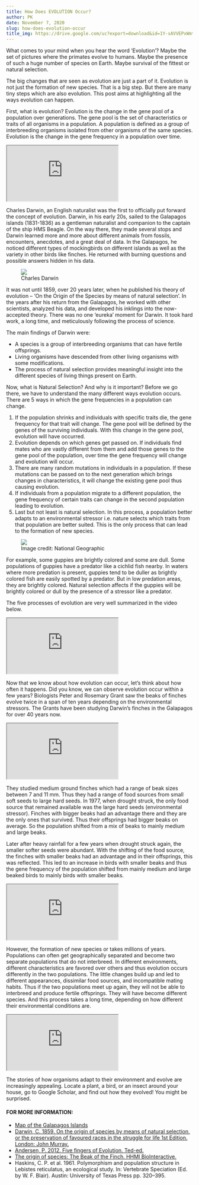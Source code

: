 ```yaml
---
title: How Does EVOLUTION Occur?
author: PK
date: November 7, 2020
slug: how-does-evolution-occur
title_img: https://drive.google.com/uc?export=download&id=1Y-sAVVEPxWmtudjfZDd9QMipy2j5QFIX
---
```



What comes to your mind when you hear the word ‘Evolution’? Maybe the set of pictures where the primates evolve to humans. Maybe the presence of such a huge number of species on Earth. Maybe survival of the fittest or natural selection.

The big changes that are seen as evolution are just a part of it. Evolution is not just the formation of new species. That is a big step. But there are many tiny steps which are also evolution. This post aims at highlighting all the ways evolution can happen.

First, what is evolution? Evolution is the change in the gene pool of a population over generations. The gene pool is the set of characteristics or traits of all organisms in a population. A population is defined as a group of interbreeding organisms isolated from other organisms of the same species. Evolution is the change in the gene frequency in a population over time.


<div className="iframe-video">
    <iframe className="iframe-responsive" src="https://www.youtube.com/embed/5NdMnlt2keE?start=0&end=127" ></iframe>
</div>


Charles Darwin, an English naturalist was the first to officially put forward the concept of evolution.
Darwin, in his early 20s, sailed to the Galapagos islands (1831-1836) as a gentleman naturalist and companion to the captain of the ship HMS Beagle. On the way there, they made several stops and Darwin learned more and more about different animals from fossils, encounters, anecdotes, and a great deal of data. In the Galapagos, he noticed different types of mockingbirds on different islands as well as the variety in other birds like finches. He returned with burning questions and possible answers hidden in his data.


<figure class="image">
  <img style="max-width: 300px;" src="https://drive.google.com/uc?export=download&id=1FFm1BRphhRnnGQ0o8moLeKVQmyL3l4WU">
  <figcaption>Charles Darwin</figcaption>
</figure>

It was not until 1859, over 20 years later, when he published his theory of evolution – ‘On the Origin of the Species by means of natural selection’. In the years after his return from the Galapagos, he worked with other scientists, analyzed his data, and developed his inklings into the now-accepted theory. There was no one ‘eureka’ moment for Darwin. It took hard work, a long time, and meticulously following the process of science.

The main findings of Darwin were:

- A species is a group of interbreeding organisms that can have fertile offsprings.
- Living organisms have descended from other living organisms with some modifications.
- The process of natural selection provides meaningful insight into the different species of living things present on Earth.

Now, what is Natural Selection? And why is it important? Before we go there, we have to understand the many different ways evolution occurs. There are 5 ways in which the gene frequencies in a population can change.


1. If the population shrinks and individuals with specific traits die, the gene frequency for that trait will change. The gene pool will be defined by the genes of the surviving individuals. With this change in the gene pool, evolution will have occurred.
2. Evolution depends on which genes get passed on. If individuals find mates who are vastly different from them and add those genes to the gene pool of the population, over time the gene frequency will change and evolution will occur.
3. There are many random mutations in individuals in a population. If these mutations can be passed on to the next generation which brings changes in characteristics, it will change the existing gene pool thus causing evolution.
4. If individuals from a population migrate to a different population, the gene frequency of certain traits can change in the second population leading to evolution.
5. Last but not least is natural selection. In this process, a population better adapts to an environmental stressor i.e. nature selects which traits from that population are better suited. This is the only process that can lead to the formation of new species.


<figure class="image">
  <img src="https://drive.google.com/uc?export=download&id=1__XuwhYvmvjFukNlNEEYewhxAmCtr0jA">
  <figcaption>Image credit: National Geographic</figcaption>
</figure>

For example, some guppies are brightly colored and some are dull. Some populations of guppies have a predator like a cichlid fish nearby. In waters where more predation is present, guppies tend to be duller as brightly colored fish are easily spotted by a predator. But in low predation areas, they are brightly colored. Natural selection affects if the guppies will be brightly colored or dull by the presence of a stressor like a predator.

The five processes of evolution are very well summarized in the video below.


<div className="iframe-video">
    <iframe className="iframe-responsive" src="https://www.youtube.com/embed/5NdMnlt2keE?start=127&end=304" ></iframe>
</div>


Now that we know about how evolution can occur, let’s think about how often it happens.
Did you know, we can observe evolution occur within a few years? Biologists Peter and Rosemary Grant saw the beaks of finches evolve twice in a span of ten years depending on the environmental stressors. The Grants have been studying Darwin’s finches in the Galapagos for over 40 years now.



<div className="iframe-video">
    <iframe className="iframe-responsive" src="https://www.youtube.com/embed/mcM23M-CCog?start=0&end=294" ></iframe>
</div>


They studied medium ground finches which had a range of beak sizes between 7 and 11 mm. Thus they had a range of food sources from small soft seeds to large hard seeds. In 1977, when drought struck, the only food source that remained available was the large hard seeds (environmental stressor). Finches with bigger beaks had an advantage there and they are the only ones that survived. Thus their offsprings had bigger beaks on average. So the population shifted from a mix of beaks to mainly medium and large beaks.

Later after heavy rainfall for a few years when drought struck again, the smaller softer seeds were abundant. With the shifting of the food source, the finches with smaller beaks had an advantage and in their offsprings, this was reflected. This led to an increase in birds with smaller beaks and thus the gene frequency of the population shifted from mainly medium and large beaked birds to mainly birds with smaller beaks.


<div className="iframe-video">
    <iframe className="iframe-responsive" src="https://www.youtube.com/embed/mcM23M-CCog?start=295&end=673"></iframe>
</div>

However, the formation of new species or takes millions of years. Populations can often get geographically separated and become two separate populations that do not interbreed. In different environments, different characteristics are favored over others and thus evolution occurs differently in the two populations. The little changes build up and led to different appearances, dissimilar food sources, and incompatible mating habits. Thus if the two populations meet up again, they will not be able to interbreed and produce fertile offsprings. They will have become different species. And this process takes a long time, depending on how different their environmental conditions are.


<div className="iframe-video">
    <iframe className="iframe-responsive" src="https://www.youtube.com/embed/mcM23M-CCog?start=674&end=927" ></iframe>
</div>


The stories of how organisms adapt to their environment and evolve are increasingly appealing. Locate a plant, a bird, or an insect around your house, go to Google Scholar, and find out how they evolved! You might be surprised.

#### FOR MORE INFORMATION:


<div class="references">
<div></div>

- [Map of the Galapagos Islands](https://tinyurl.com/y3cmb5c7)
- [Darwin, C. 1859. On the origin of species by means of natural selection, or the preservation of favoured races in the struggle for life 1st Edition. London: John Murray.](http://darwin-online.org.uk/content/frameset?itemID=F373&viewtype=text&pageseq=1)
- [Andersen, P. 2012. Five fingers of Evolution. Ted-ed.](https://www.youtube.com/watch?v=5NdMnlt2keE&t=2s)
- [The origin of species: The Beak of the Finch. HHMI BioInteractive.](https://www.biointeractive.org/classroom-resources/origin-species-beak-finch)
- Haskins, C. P. et al. 1961. Polymorphism and population structure in Lebistes reticulatus, an ecological study. In: Vertebrate Speciation (Ed. by W. F. Blair). Austin: University of Texas Press pp. 320–395.

</div>
